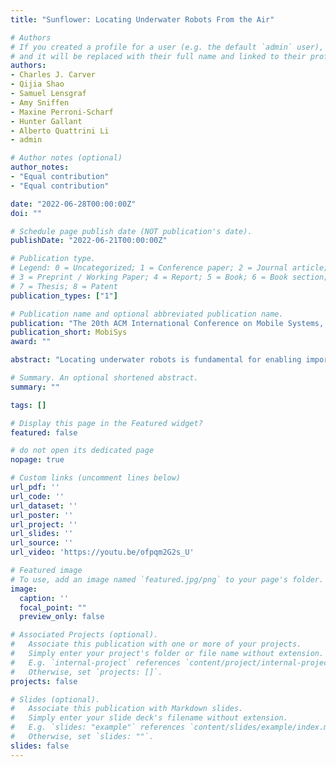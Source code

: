 ```yaml
---
title: "Sunflower: Locating Underwater Robots From the Air"

# Authors
# If you created a profile for a user (e.g. the default `admin` user), write the username (folder name) here 
# and it will be replaced with their full name and linked to their profile.
authors:
- Charles J. Carver
- Qijia Shao
- Samuel Lensgraf
- Amy Sniffen
- Maxine Perroni-Scharf
- Hunter Gallant
- Alberto Quattrini Li
- admin

# Author notes (optional)
author_notes:
- "Equal contribution"
- "Equal contribution"

date: "2022-06-28T00:00:00Z"
doi: ""

# Schedule page publish date (NOT publication's date).
publishDate: "2022-06-21T00:00:00Z"

# Publication type.
# Legend: 0 = Uncategorized; 1 = Conference paper; 2 = Journal article;
# 3 = Preprint / Working Paper; 4 = Report; 5 = Book; 6 = Book section;
# 7 = Thesis; 8 = Patent
publication_types: ["1"]

# Publication name and optional abbreviated publication name.
publication: "The 20th ACM International Conference on Mobile Systems, Applications, and Services (MobiSys), 2022."
publication_short: MobiSys
award: ""

abstract: "Locating underwater robots is fundamental for enabling important underwater applications. The current mainstream method requires a physical infrastructure with relays on the water surface, which is largely ad-hoc, introduces a significant logistical overhead, and entails limited scalability. Our work, Sunflower, presents the first demonstration of wireless, 3D localization across the air-water interface – eliminating the need for additional infrastructure on the water surface. Specifically, we propose a laser-based sensing system to enable aerial drones to directly locate underwater robots. The Sunflower system consists of a queen and a worker component on a drone and each tracked underwater robot, respectively. To achieve robust sensing, key system elements include (1) a pinhole- based sensing mechanism to address the sensing skew at air-water boundary and determine the incident angle on the worker, (2) a novel optical-fiber sensing ring to sense weak retroreflected light, (3) a laser-optimized backscatter communication design that exploits laser polarization to maximize retroreflected energy, and (4) the necessary models and algorithms for underwater sensing. Real- world experiments demonstrate that our Sunflower system achieves average localization error of 9.7 cm with ranges up to 3.8 m and is robust against ambient light interference and wave conditions."

# Summary. An optional shortened abstract.
summary: ""

tags: []

# Display this page in the Featured widget?
featured: false

# do not open its dedicated page
nopage: true

# Custom links (uncomment lines below)
url_pdf: ''
url_code: ''
url_dataset: ''
url_poster: ''
url_project: ''
url_slides: ''
url_source: ''
url_video: 'https://youtu.be/ofpqm2G2s_U'

# Featured image
# To use, add an image named `featured.jpg/png` to your page's folder. 
image:
  caption: ''
  focal_point: ""
  preview_only: false

# Associated Projects (optional).
#   Associate this publication with one or more of your projects.
#   Simply enter your project's folder or file name without extension.
#   E.g. `internal-project` references `content/project/internal-project/index.md`.
#   Otherwise, set `projects: []`.
projects: false

# Slides (optional).
#   Associate this publication with Markdown slides.
#   Simply enter your slide deck's filename without extension.
#   E.g. `slides: "example"` references `content/slides/example/index.md`.
#   Otherwise, set `slides: ""`.
slides: false
---
```


